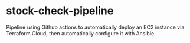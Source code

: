 # stock-check-pipeline

Pipeline using Github actions to automatically deploy an EC2 instance via Terraform Cloud, then automatically configure it with Ansible.

